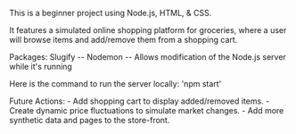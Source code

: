 This is a beginner project using Node.js, HTML, & CSS.

It features a simulated online shopping platform for groceries, where a user will browse items and add/remove them from a shopping cart.

Packages:
    Slugify -- 
    Nodemon -- Allows modification of the Node.js server while it's running

Here is the command to run the server locally:
    'npm start'

Future Actions:
    - Add shopping cart to display added/removed items.
    - Create dynamic price fluctuations to simulate market changes.
    - Add more synthetic data and pages to the store-front.